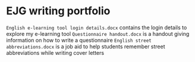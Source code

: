 # EJG writing portfolio

`English e-learning tool login details.docx` contains the login details to explore my e-learning tool
`Questionnaire handout.docx` is a handout giving information on how to write a questionnaire
`English street abbreviations.docx` is a job aid to help students remember street abbreviations while writing cover letters
